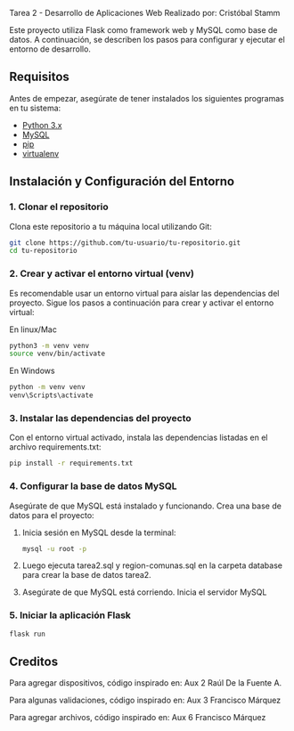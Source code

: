 Tarea 2 - Desarrollo de Aplicaciones Web
Realizado por: Cristóbal Stamm

Este proyecto utiliza Flask como framework web y MySQL como base de datos. A continuación, se describen los pasos para configurar y ejecutar el entorno de desarrollo.

## Requisitos

Antes de empezar, asegúrate de tener instalados los siguientes programas en tu sistema:

- [Python 3.x](https://www.python.org/downloads/)
- [MySQL](https://dev.mysql.com/downloads/installer/)
- [pip](https://pip.pypa.io/en/stable/installation/)
- [virtualenv](https://virtualenv.pypa.io/en/latest/)

## Instalación y Configuración del Entorno

### 1. Clonar el repositorio

Clona este repositorio a tu máquina local utilizando Git:

```bash
git clone https://github.com/tu-usuario/tu-repositorio.git
cd tu-repositorio
```

### 2. Crear y activar el entorno virtual (venv)

Es recomendable usar un entorno virtual para aislar las dependencias del proyecto. Sigue los pasos a continuación para crear y activar el entorno virtual:

En linux/Mac

```bash
python3 -m venv venv
source venv/bin/activate
```

En Windows
```bash
python -m venv venv
venv\Scripts\activate
```

### 3. Instalar las dependencias del proyecto

Con el entorno virtual activado, instala las dependencias listadas en el archivo requirements.txt:

```bash
pip install -r requirements.txt
```

### 4. Configurar la base de datos MySQL

Asegúrate de que MySQL está instalado y funcionando. Crea una base de datos para el proyecto:

1. Inicia sesión en MySQL desde la terminal:

    ```bash
    mysql -u root -p
    ```

2. Luego ejecuta tarea2.sql y region-comunas.sql en la carpeta database para crear la base de datos tarea2.

3. Asegúrate de que MySQL está corriendo. Inicia el servidor MySQL

### 5. Iniciar la aplicación Flask

```bash
flask run
```

## Creditos

Para agregar dispositivos, código inspirado en:
    Aux 2  Raúl De la Fuente A.

Para algunas validaciones, código inspirado en:
	Aux 3 Francisco Márquez

Para agregar archivos, código inspirado en:
    Aux 6 Francisco Márquez